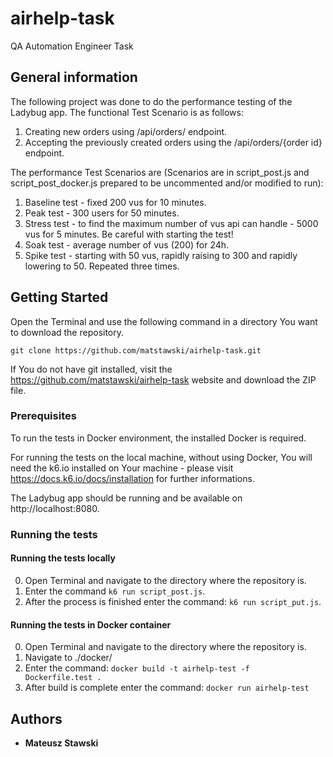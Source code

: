 # airhelp-task
QA Automation Engineer Task

## General information

The following project was done to do the performance testing of the Ladybug app.
The functional Test Scenario is as follows:
1. Creating new orders using /api/orders/ endpoint.
2. Accepting the previously created orders using the /api/orders/{order id} endpoint.

The performance Test Scenarios are (Scenarios are in script_post.js and script_post_docker.js prepared to be uncommented and/or modified to run):
1. Baseline test - fixed 200 vus for 10 minutes.
2. Peak test - 300 users for 50 minutes.
3. Stress test - to find the maximum number of vus api can handle - 5000 vus for 5 minutes. Be careful with starting the test!
4. Soak test - average number of vus (200) for 24h.
5. Spike test - starting with 50 vus, rapidly raising to 300 and rapidly lowering to 50. Repeated three times.

## Getting Started

Open the Terminal and use the following command in a directory You want to download the repository.
```
git clone https://github.com/matstawski/airhelp-task.git
```
If You do not have git installed, visit the https://github.com/matstawski/airhelp-task website and download the ZIP file.

### Prerequisites

To run the tests in Docker environment, the installed Docker is required.

For running the tests on the local machine, without using Docker, You will need the k6.io installed on Your machine - please visit https://docs.k6.io/docs/installation for further informations.

The Ladybug app should be running and be available on http://localhost:8080.

### Running the tests

#### Running the tests locally

0. Open Terminal and navigate to the directory where the repository is.
1. Enter the command ``` k6 run script_post.js ```.
2. After the process is finished enter the command: ``` k6 run script_put.js ```.


#### Running the tests in Docker container

0. Open Terminal and navigate to the directory where the repository is.
1. Navigate to ./docker/
2. Enter the command: ``` docker build -t airhelp-test -f  Dockerfile.test .  ```
3. After build is complete enter the command: ``` docker run airhelp-test ```

## Authors

* **Mateusz Stawski**
